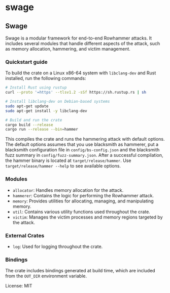 # swage

## Swage

Swage is a modular framework for end-to-end Rowhammer attacks. It includes
several modules that handle different aspects of the attack, such as memory
allocation, hammering, and victim management.

### Quickstart guide

To build the crate on a Linux x86-64 system with `libclang-dev` and Rust installed,
run the following commands:

```sh
# Install Rust using rustup
curl --proto '=https' --tlsv1.2 -sSf https://sh.rustup.rs | sh

# Install libclang-dev on Debian-based systems
sudo apt-get update
sudo apt-get install -y libclang-dev

# Build and run the crate
cargo build --release
cargo run --release --bin=hammer
```

This compiles the crate and runs the hammering attack with default options.
The default options assumes that you use blacksmith as hammerer, put a
blacksmith configuration file in `config/bs-config.json` and the
blacksmith fuzz summary in `config/fuzz-summary.json`.
After a successful compilation, the hammer binary is located at
`target/release/hammer`. Use `target/release/hammer --help` to see
available options.

### Modules

- `allocator`: Handles memory allocation for the attack.
- `hammerer`: Contains the logic for performing the Rowhammer attack.
- `memory`: Provides utilities for allocating, managing, and manipulating memory.
- `util`: Contains various utility functions used throughout the crate.
- `victim`: Manages the victim processes and memory regions targeted by the attack.

### External Crates

- `log`: Used for logging throughout the crate.

### Bindings

The crate includes bindings generated at build time, which are included from
the `OUT_DIR` environment variable.

License: MIT

